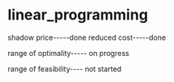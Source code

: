# linear_programming

shadow price-----done
reduced cost-----done

range of optimality----- on progress

range of feasibility---- not started 
